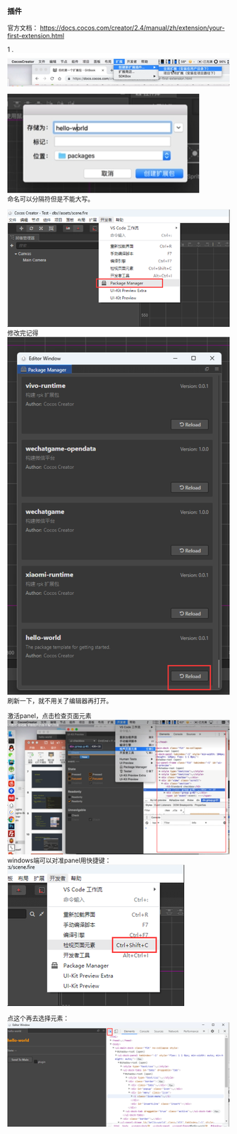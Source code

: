 ### 插件
官方文档： https://docs.cocos.com/creator/2.4/manual/zh/extension/your-first-extension.html  

1 .   
![picture 0](images/50b17bf958188899d691ce7cb74619908cc1fad5ccaa1aa6492ad4ba032f66c2.png)  

![picture 1](images/8326c93b2ba6aee82f913c6c8237952f7a333255f198d163fc437179b41c0218.png)  
命名可以分隔符但是不能大写。

![picture 2](images/adbac7c3d5d4c9fa94da0c02561e38749f0544f5e3fa0729782c20778871f79d.png)  
修改完记得  
![picture 3](images/f18e6ccdb31b922a5b8077c9adb72f60476b00a99efc89ee5280145a9f666efc.png)  
刷新一下，就不用关了编辑器再打开。  

激活panel，点击检查页面元素  
![picture 4](images/bdb64602160b5bd953a4d6eac52b01184ac0599569ac48222a60813ce94a9e87.png)  
windows端可以对准panel用快捷键：  
![picture 5](images/5b081b9a04105f943f1417716286cc59b828dc316502edd71a9bbf37b2cd3c78.png)  

点这个再去选择元素：  
![picture 6](images/b4462d452580b90922d8c30d5035ad601ad9ef800bc97f01a683b3cef24b1540.png)  
